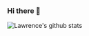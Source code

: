 ### Hi there 👋

<!--
**Lagyamfi/lagyamfi** is a ✨ _special_ ✨ repository because its `README.md` (this file) appears on your GitHub profile.

Here are some ideas to get you started:

- 🔭 I’m currently working on ...
- 🌱 I’m currently learning ...
- 👯 I’m looking to collaborate on ...
- 🤔 I’m looking for help with ...
- 💬 Ask me about ...
- 📫 How to reach me: ...
- 😄 Pronouns: ...
- ⚡ Fun fact: ...

- ![lagyamfi's Streak](https://github-readme-streak-stats.herokuapp.com/?user=lagyamfi&theme=vue-dark&hide_border=true)
![lagyamfi's Top Languages](https://github-readme-stats.vercel.app/api/top-langs/?username=lagyamfi&theme=vue-dark&show_icons=true&hide_border=true&layout=compact)
-->

![Lawrence's github stats](https://github-readme-stats.vercel.app/api?username=lagyamfi&show_icons=true&theme=radical)

